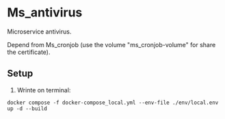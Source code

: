 # Ms_antivirus

Microservice antivirus.

Depend from Ms_cronjob (use the volume "ms_cronjob-volume" for share the certificate).

## Setup

1. Wrinte on terminal:

```
docker compose -f docker-compose_local.yml --env-file ./env/local.env up -d --build
```
